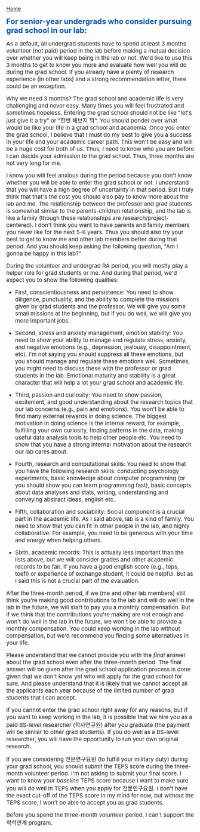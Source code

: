 [Home](/jobs/)

<b><span style="font-size: 20px !important; color: #0055A9;">For senior-year undergrads who consider pursuing grad school in our lab:</span></b>

<span style="font-size: 15px !important;">As a default, all undergrad students have to spend at least 3 months volunteer (not paid) period in the lab before making a mutual decision over whether you will keep being in the lab or not. We'd like to use this 3 months to get to know you more and evaluate how well you will do during the grad school. If you already have a plenty of research experience (in other labs) and a strong recommendation letter, there could be an exception.</span>

<span style="font-size: 15px !important;">Why we need 3 months? The grad school and academic life is very challenging and never easy. Many times you will feel frustrated and sometimes hopeless. Entering the grad school should not be like "let's just give it a try" or "한번 해보지 뭐". You should ponder over what would be like your life in a grad school and academia. Once you enter the grad school, I believe that I must do my best to give you a success in your life and your academic career path. This won't be easy and will be a huge cost for both of us. Thus, I need to know who you are before I can decide your admission to the grad school. Thus, three months are not very long for me. </span>

<span style="font-size: 15px !important;">I know you will feel anxious during the period because you don't know whether you will be able to enter the grad school or not. I understand that you will have a high degree of uncertainty in that period. But I truly think that that's the cost you should also pay to know more about the lab and me. The relationship between the professor and grad students is somewhat similar to the parents-children relationship, and the lab is like a family (though these relationships are research/project-centered). I don't think you want to have parents and family members you never like for the next 5-6 years. Thus you should also try your best to get to know me and other lab members better during that period. And you should keep asking the following question, "Am I gonna be happy in this lab?"</span>

<span style="font-size: 15px !important;">During the volunteer and undergrad RA period, you will mostly play a helper role for grad students or me. And during that period, we'd expect you to show the following qualities:</span>

- <span style="font-size: 15px !important;">First, conscientiousness and persistence: You need to show diligence, punctuality, and the ability to complete the missions given by grad students and the professor. We will give you some small missions at the beginning, but if you do well, we will give you more important jobs. </span>

- <span style="font-size: 15px !important;">Second, stress and anxiety management, emotion stability: You need to show your ability to manage and regulate stress, anxiety, and negative emotions (e.g., depression, jealousy, disappointment, etc). I'm not saying you should suppress all these emotions, but you should manage and regulate these emotions well. Sometimes, you might need to discuss these with the professor or grad students in the lab. Emotional maturity and stability is a great character that will help a lot your grad school and academic life. </span>

- <span style="font-size: 15px !important;">Third, passion and curiosity: You need to show passion, excitement, and good understanding about the research topics that our lab concerns (e.g., pain and emotions). You won't be able to find many external rewards in doing science. The biggest motivation in doing science is the internal reward, for example, fulfilling your own curiosity, finding patterns in the data, making useful data analysis tools to help other people etc. You need to show that you have a strong internal motivation about the research our lab cares about.</span>

- <span style="font-size: 15px !important;">Fourth, research and computational skills: You need to show that you have the following research skills: conducting psychology experiments, basic knowledge about computer programming (or you should show you can learn programming fast), basic concepts about data analyses and stats, writing, understanding and conveying abstract ideas, english etc. </span>

- <span style="font-size: 15px !important;">Fifth, collaboration and sociability: Social component is a crucial part in the academic life. As I said above, lab is a kind of family. You need to show that you can fit in other people in the lab, and highly collaborative. For example, you need to be generous with your time and energy when helping others.</span>

- <span style="font-size: 15px !important;">Sixth, academic records: This is actually less important than the lists above, but we will consider grades and other academic records to be fair. If you have a good english score (e.g., teps, toefl) or experience of exchange student, it could be helpful. But as I said this is not a crucial part of the evaluation.</span>

<span style="font-size: 15px !important;">After the three-month period, if we (me and other lab members) still think you're making good contributions to the lab and will do well in the lab in the future, we will start to pay you a monthly compensation. But if we think that the contributions you're making are not enough and won't do well in the lab in the future, we won't be able to provide a monthly compensation. You could keep working in the lab without compensation, but we'd recommend you finding some alternatives in your life. </span>

<span style="font-size: 15px !important;">Please understand that we cannot provide you with the *final* answer about the grad school even after the three-month period. The final answer will be given after the grad school application process is done given that we don't know yet who will apply for the grad school for sure. And please understand that it is likely that we cannot accept all the applicants each year because of the limited number of grad students that I can accept.</span>

<span style="font-size: 15px !important;">If you cannot enter the grad school right away for any reasons, but if you want to keep working in the lab, it is possible that we hire you as a paid BS-level researcher (학사연구원) after you graduate (the payment will be similar to other grad students). If you do well as a BS-level researcher, you will have the opportunity to run your own original research.</span>

<span style="font-size: 15px !important;">If you are considering 전문연구요원 (to fulfill your military duty) during your grad school, you should submit the TEPS score during the three-month volunteer period. I'm not asking to submit your final score. I want to know your *baseline* TEPS score because I want to make sure you will do well in TEPS when you apply for 전문연구요원. I don't have the exact cut-off of the TEPS score in my mind for now, but without the TEPS score, I won't be able to accept you as grad students.</span> 

<span style="font-size: 15px !important;">Before you spend the three-month volunteer period, I can't support the 학석연계 program.</span>